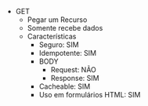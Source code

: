 - GET
    - Pegar um Recurso
    - Somente recebe dados
    - Características
        - Seguro: SIM
        - Idempotente: SIM
        - BODY
            - Request: NÃO
            - Response: SIM
        - Cacheable: SIM
        - Uso em formulários HTML: SIM